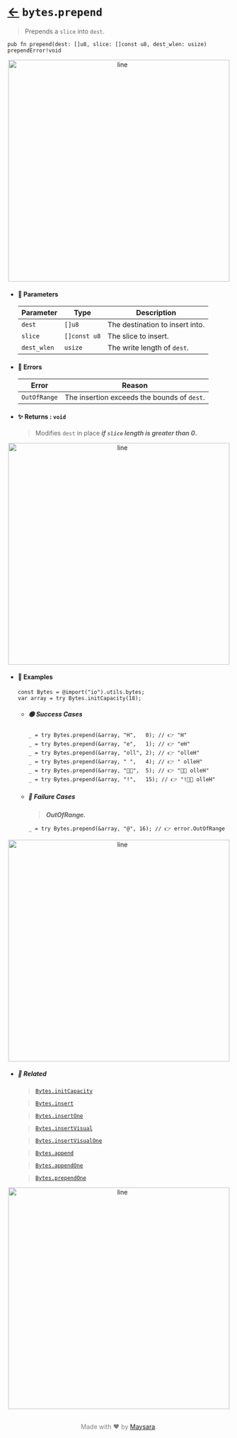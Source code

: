# [←](../bytes.md) `bytes`.`prepend`

> Prepends a `slice` into `dest`.

```zig
pub fn prepend(dest: []u8, slice: []const u8, dest_wlen: usize) prependError!void
```


<div align="center">
<img src="https://raw.githubusercontent.com/Super-ZIG/io/refs/heads/main/dist/img/md/line.png" alt="line" style="width:500px;"/>
</div>

- #### 🧩 Parameters

    | Parameter   | Type         | Description                     |
    | ----------- | ------------ | ------------------------------- |
    | `dest`      | `[]u8`       | The destination to insert into. |
    | `slice`     | `[]const u8` | The slice to insert.            |
    | `dest_wlen` | `usize`      | The write length of `dest`.     |

- #### 🚫 Errors
    
    | Error        | Reason                                      |
    | ------------ | ------------------------------------------- |
    | `OutOfRange` | The insertion exceeds the bounds of `dest`. |

- #### ✨ Returns : `void`

    > Modifies `dest` in place **_if `slice` length is greater than 0_.**

<div align="center">
<img src="https://raw.githubusercontent.com/Super-ZIG/io/refs/heads/main/dist/img/md/line.png" alt="line" style="width:500px;"/>
</div>

- #### 🧪 Examples

    ```zig
    const Bytes = @import("io").utils.bytes;
    var array = try Bytes.initCapacity(18);
    ```

    - ##### 🟢 Success Cases

        ```zig
        _ = try Bytes.prepend(&array, "H",   0); // 👉 "H"
        _ = try Bytes.prepend(&array, "e",   1); // 👉 "eH"
        _ = try Bytes.prepend(&array, "oll", 2); // 👉 "olleH"
        _ = try Bytes.prepend(&array, " ",   4); // 👉 " olleH"
        _ = try Bytes.prepend(&array, "👨‍🏭",  5); // 👉 "👨‍🏭 olleH"
        _ = try Bytes.prepend(&array, "!",   15); // 👉 "!👨‍🏭 olleH"

        ```

    - ##### 🔴 Failure Cases
        
        > **_OutOfRange._**

        ```zig
        _ = try Bytes.prepend(&array, "@", 16); // 👉 error.OutOfRange
        ```

<div align="center">
<img src="https://raw.githubusercontent.com/Super-ZIG/io/refs/heads/main/dist/img/md/line.png" alt="line" style="width:500px;"/>
</div>

- ##### 🔗 Related

  > [`Bytes.initCapacity`](./initCapacity.md)

  > [`Bytes.insert`](./insert.md)

  > [`Bytes.insertOne`](./insertOne.md)

  > [`Bytes.insertVisual`](./insertVisual.md)

  > [`Bytes.insertVisualOne`](./insertVisualOne.md)

  > [`Bytes.append`](./append.md)

  > [`Bytes.appendOne`](./appendOne.md)

  > [`Bytes.prependOne`](./prependOne.md)

<div align="center">
<img src="https://raw.githubusercontent.com/Super-ZIG/io/refs/heads/main/dist/img/md/line.png" alt="line" style="width:500px;"/>
</div>

<p align="center" style="color:grey;"><br />Made with ❤️ by <a href="http://github.com/maysara-elshewehy" target="blank">Maysara</a>.</p>
